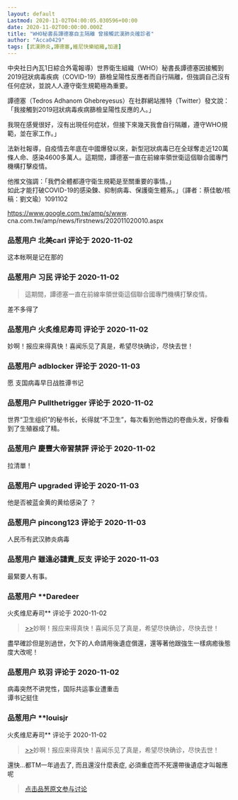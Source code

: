 ```yaml
---
layout: default
Lastmod: 2020-11-02T04:00:05.030596+00:00
date: 2020-11-02T00:00:00.000Z
title: "WHO秘書長譚德塞自主隔離 曾接觸武漢肺炎確診者"
author: "Acca0429"
tags: [武漢肺炎,譚德塞,維尼快樂組織,加速]
---
```


中央社日內瓦1日綜合外電報導）世界衛生組織（WHO）秘書長譚德塞因接觸到2019冠狀病毒疾病（COVID-19）篩檢呈陽性反應者而自行隔離，但強調自己沒有任何症狀，並說人人遵守衛生規範極為重要。  
  
譚德塞（Tedros Adhanom Ghebreyesus）在社群網站推特（Twitter）發文說：「我接觸到2019冠狀病毒疾病篩檢呈陽性反應的人。」  
  
我現在感覺很好，沒有出現任何症狀，但接下來幾天我會自行隔離，遵守WHO規範，並在家工作。」  
  
法新社報導，自疫情去年底在中國爆發以來，新型冠狀病毒已在全球奪走近120萬條人命、感染4600多萬人。這期間，譚德塞一直在前線率領世衛這個聯合國專門機構打擊疫情。  
  
他推文強調：「我們全體都遵守衛生規範是至關重要的事情。」  
如此才能打破COVID-19的感染鍊、抑制病毒、保護衛生體系。」（譯者：蔡佳敏/核稿：劉文瑜）1091102  
  
https://www.google.com.tw/amp/s/www. cna.com.tw/amp/news/firstnews/202011020010.aspx

            
### 品葱用户 **北美carl** 评论于 2020-11-02
        
这本帐啊是记在那的
        


            
### 品葱用户 **习民** 评论于 2020-11-02
        
> 這期間，譚德塞一直在前線率領世衛這個聯合國專門機構打擊疫情。

  
差不多得了
        


            
### 品葱用户 **火炙维尼寿司** 评论于 2020-11-02
        
妙啊！报应来得真快！喜闻乐见了真是，希望尽快确诊，尽快去世！
        


            
### 品葱用户 **adblocker** 评论于 2020-11-03
        
愿 支国病毒早日战胜谭书记
        


            
### 品葱用户 **Pullthetrigger** 评论于 2020-11-02
        
世界“卫生组织”的秘书长，长得就“不卫生”，每次看到他唇边的卷曲头发，好像看到了生殖器成了精。
        


            
### 品葱用户 **慶豐大帝習禁評** 评论于 2020-11-02
        
拉清單！
        


            
### 品葱用户 **upgraded** 评论于 2020-11-03
        
他是否被蓝金黄的黄给感染了 ？
        


            
### 品葱用户 **pincong123** 评论于 2020-11-03
        
人民币有武汉肺炎病毒
        


            
### 品葱用户 **雖遠必譴責_反支** 评论于 2020-11-03
        
最緊要人有事。
        


            
### 品葱用户 **Daredeer 
火炙维尼寿司** 评论于 2020-11-02
        
> [\>>]( "/article/item_id-530045#")妙啊！报应来得真快！喜闻乐见了真是，希望尽快确诊，尽快去世！

  
盡早確診但是別過世，欠下的人命請用後遺症償還，還等著他跟強生一樣病癒後態度大改呢！
        


            
### 品葱用户 **玖羽** 评论于 2020-11-02
        
病毒突然不讲党性，国际共运事业遭重击  
谭书记挺住
        


            
### 品葱用户 **louisjr 
火炙维尼寿司** 评论于 2020-11-02
        
> [\>>]( "/article/item_id-530045#")妙啊！报应来得真快！喜闻乐见了真是，希望尽快确诊，尽快去世！

  
  
還快...都TM一年過去了, 而且還沒什麼表症, 必須重症而不死還帶後遺症才叫報應呢
        






> [点击品葱原文参与讨论](https://pincong.rocks/article/25770)

